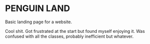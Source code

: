 # PENGUIN LAND

Basic landing page for a website. 

Cool shit. Got frustrated at the start but found myself enjoying it. Was confused with all the classes, probably inefficient but whatever.